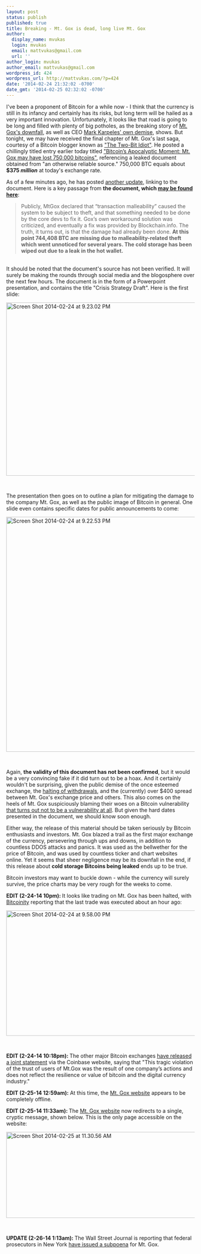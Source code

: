 ```yaml
---
layout: post
status: publish
published: true
title: Breaking - Mt. Gox is dead, long live Mt. Gox
author:
  display_name: mvukas
  login: mvukas
  email: mattvukas@gmail.com
  url: ''
author_login: mvukas
author_email: mattvukas@gmail.com
wordpress_id: 424
wordpress_url: http://mattvukas.com/?p=424
date: '2014-02-24 21:32:02 -0700'
date_gmt: '2014-02-25 02:32:02 -0700'
---
```

<p>I've been a proponent of Bitcoin for a while now - I think that the currency is still in its infancy and certainly has its risks, but long term will be hailed as a very important innovation. Unfortunately, it looks like that road is going to be long and filled with plenty of big potholes, as the breaking story of <a href="http://thegenesisblock.com/mt-gox-impact-diminishes-market-price-dissociates/">Mt. Gox's downfall</a>, as well as CEO <a href="http://money.cnn.com/2014/02/24/technology/security/mtgox-bitcoin/">Mark Karpeles' own demise</a>, shows. But tonight, we may have received the final chapter of Mt. Gox's last saga, courtesy of a Bitcoin blogger known as <a href="http://www.coindesk.com/author/ryan-galt/">"The Two-Bit Idiot"</a>. He posted a chillingly titled entry earlier today titled <a href="http://two-bit-idiot.tumblr.com/post/77745633839/bitcoins-apocalyptic-moment-mt-gox-may-have-lost">"Bitcoin’s Apocalyptic Moment: Mt. Gox may have lost 750,000 bitcoins"</a>, referencing a leaked document obtained from "an otherwise reliable source." 750,000 BTC equals about <strong>$375 <em>million</em></strong> at today's exchange rate.</p>
<p><a id="more"></a><a id="more-424"></a></p>
<p>As of a few minutes ago, he has posted <a href="http://two-bit-idiot.tumblr.com/post/77760399932/update-on-mt-gox-this-document-appears-to-be">another update</a>, linking to the document. Here is a key passage from <strong>the document, which <a href="http://www.scribd.com/doc/209050732/MtGox-Situation-Crisis-Strategy-Draft">may be found here</a></strong>:</p>
<blockquote><p>Publicly, MtGox declared that “transaction malleability” caused the system to be subject to theft, and that something needed to be done by the core devs to fix it. Gox’s own workaround solution was criticized, and eventually a fix was provided by Blockchain.info. The truth, it turns out, is that the damage had already been done. <strong>At this point 744,408 BTC are missing due to malleability-related theft which went unnoticed for several years. The cold storage has been wiped out due to a leak in the hot wallet.</strong></blockquote><br />
It should be noted that the document's source has not been verified. It will surely be making the rounds through social media and the blogosphere over the next few hours. The document is in the form of a Powerpoint presentation, and contains the title "Crisis Strategy Draft". Here is the first slide:</p>
<p><a href="http://mattvukas.com/wp-content/uploads/2014/02/Screen-Shot-2014-02-24-at-9.23.02-PM.png"><img class="aligncenter size-full wp-image-425" alt="Screen Shot 2014-02-24 at 9.23.02 PM" src="http://mattvukas.com/wp-content/uploads/2014/02/Screen-Shot-2014-02-24-at-9.23.02-PM.png" width="800" height="463" /></a></p>
<p> </p>
<p>The presentation then goes on to outline a plan for mitigating the damage to the company Mt. Gox, as well as the public image of Bitcoin in general. One slide even contains specific dates for public announcements to come:</p>
<p><a href="http://mattvukas.com/wp-content/uploads/2014/02/Screen-Shot-2014-02-24-at-9.22.53-PM.png"><img class="aligncenter size-full wp-image-426" alt="Screen Shot 2014-02-24 at 9.22.53 PM" src="http://mattvukas.com/wp-content/uploads/2014/02/Screen-Shot-2014-02-24-at-9.22.53-PM.png" width="797" height="628" /></a></p>
<p> </p>
<p>Again, <strong>the validity of this document has not been confirmed</strong>, but it would be a very convincing fake if it did turn out to be a hoax. And it certainly wouldn't be surprising, given the public demise of the once esteemed exchange, the <a href="http://www.bloomberg.com/video/bitcoin-reels-as-mt-gox-exchange-halts-withdrawals-gW6pNbm4Q9eC3B8BMQFK5A.html">halting of withdrawals</a>, and the (currently) over $400 spread between Mt. Gox's exchange price and others. This also comes on the heels of Mt. Gox suspiciously blaming their woes on a Bitcoin vulnerability <a href="http://www.reddit.com/r/Bitcoin/comments/1xieb9/keep_calm_transaction_malleability_is_not_double/">that turns out not to be a vulnerability at all</a>. But given the hard dates presented in the document, we should know soon enough.</p>
<p>Either way, the release of this material should be taken seriously by Bitcoin enthusiasts and investors. Mt. Gox blazed a trail as the first major exchange of the currency, persevering through ups and downs, in addition to countless DDOS attacks and panics. It was used as the bellwether for the price of Bitcoin, and was used by countless ticker and chart websites online. Yet it seems that sheer negligence may be its downfall in the end, if this release about <strong>cold storage Bitcoins being leaked</strong> ends up to be true.</p>
<p>Bitcoin investors may want to buckle down - while the currency will surely survive, the price charts may be very rough for the weeks to come.</p>
<p><strong>EDIT (2-24-14 10pm): </strong>It looks like trading on Mt. Gox has been halted, with <a href="http://bitcoinity.org/markets/mtgox/USD">Bitcoinity</a> reporting that the last trade was executed about an hour ago:</p>
<p><a href="http://mattvukas.com/wp-content/uploads/2014/02/Screen-Shot-2014-02-24-at-9.58.00-PM.png"><img class="aligncenter size-full wp-image-432" alt="Screen Shot 2014-02-24 at 9.58.00 PM" src="http://mattvukas.com/wp-content/uploads/2014/02/Screen-Shot-2014-02-24-at-9.58.00-PM.png" width="831" height="335" /></a></p>
<p> </p>
<p><strong>EDIT (2-24-14 10:18pm): </strong>The other major Bitcoin exchanges <a href="http://blog.coinbase.com/post/77766809700/joint-statement-regarding-mtgox">have released a joint statement</a> via the Coinbase website, saying that "This tragic violation of the trust of users of Mt.Gox was the result of one company’s actions and does not reflect the resilience or value of bitcoin and the digital currency industry."</p>
<p><strong>EDIT (2-25-14 12:59am):</strong> At this time, the <a href="https://www.mtgox.com/">Mt. Gox website</a> appears to be completely offline.</p>
<p><strong>EDIT (2-25-14 11:33am): </strong>The <a href="https://www.mtgox.com/">Mt. Gox website</a> now redirects to a single, cryptic message, shown below. This is the only page accessible on the website:</p>
<p><a href="http://mattvukas.com/wp-content/uploads/2014/02/Screen-Shot-2014-02-25-at-11.30.56-AM.png"><img class="aligncenter size-full wp-image-438" alt="Screen Shot 2014-02-25 at 11.30.56 AM" src="http://mattvukas.com/wp-content/uploads/2014/02/Screen-Shot-2014-02-25-at-11.30.56-AM.png" width="507" height="230" /></a></p>
<p> </p>
<p><strong>UPDATE (2-26-14 1:13am): </strong>The Wall Street Journal is reporting that federal prosecutors in New York <a href="http://www.reuters.com/article/2014/02/26/mtgox-subpoena-idUSL3N0LV0UZ20140226">have issued a subpoena</a> for Mt. Gox.</p>
